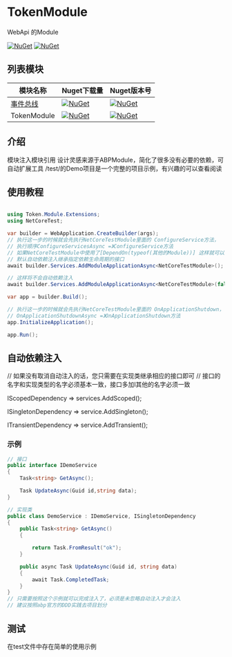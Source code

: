 # TokenModule
WebApi 的Module

[![NuGet](https://img.shields.io/nuget/dt/Token.Module.svg?label=NuGet&style=flat&logo=nuget)](https://www.nuget.org/packages/Token.Module/)
[![NuGet](https://img.shields.io/nuget/v/Token.Module.svg?label=NuGet&style=flat&logo=nuget)](https://www.nuget.org/packages/Token.Module/)

## 列表模块

| 模块名称                                   | Nuget下载量 | Nuget版本号 |  
|----------------------------------------|------------| ----------|
| [事件总线](./src/Token.EventBus/README.md) | [![NuGet](https://img.shields.io/nuget/dt/Token.EventBus.svg?label=NuGet&style=flat&logo=nuget)](https://www.nuget.org/packages/Token.EventBus/)|[![NuGet](https://img.shields.io/nuget/v/Token.EventBus.svg?label=NuGet&style=flat&logo=nuget)](https://www.nuget.org/packages/Token.EventBus/)|
| TokenModule                            | [![NuGet](https://img.shields.io/nuget/dt/Token.Module.svg?label=NuGet&style=flat&logo=nuget)](https://www.nuget.org/packages/Token.Module/)| [![NuGet](https://img.shields.io/nuget/v/Token.Module.svg?label=NuGet&style=flat&logo=nuget)](https://www.nuget.org/packages/Token.Module/)|

## 介绍
模块注入模块引用
设计灵感来源于ABPModule，简化了很多没有必要的依赖，可自动扩展工具
/test/的Demo项目是一个完整的项目示例，有兴趣的可以查看阅读

## 使用教程
```csharp

using Token.Module.Extensions;
using NetCoreTest;

var builder = WebApplication.CreateBuilder(args);
// 执行这一步的时候就会先执行NetCoreTestModule里面的 ConfigureService方法，
// 执行顺序ConfigureServicesAsync =》ConfigureService方法
// 如果NetCoreTestModule中使用了[DependOn(typeof(其他的Module))] 这样就可以按照传入顺序一并执行
// 默认自动依赖注入继承指定依赖生命周期的接口
await builder.Services.AddModuleApplicationAsync<NetCoreTestModule>();

// 这样将不会自动依赖注入
await builder.Services.AddModuleApplicationAsync<NetCoreTestModule>(false);

var app = builder.Build();

// 执行这一步的时候就会先执行NetCoreTestModule里面的 OnApplicationShutdown，
// OnApplicationShutdownAsync =》OnApplicationShutdown方法
app.InitializeApplication();

app.Run();
```

## 自动依赖注入

// 如果没有取消自动注入的话，您只需要在实现类继承相应的接口即可
// 接口的名字和实现类型的名字必须基本一致，接口多加I其他的名字必须一致

IScopedDependency => services.AddScoped();

ISingletonDependency => service.AddSingleton();

ITransientDependency => service.AddTransient();

### 示例
```csharp
// 接口
public interface IDemoService
{
    Task<string> GetAsync();

    Task UpdateAsync(Guid id,string data);
}

// 实现类
public class DemoService : IDemoService, ISingletonDependency
{
    public Task<string> GetAsync()
    {

        return Task.FromResult("ok");
    }

    public async Task UpdateAsync(Guid id, string data)
    {
        await Task.CompletedTask;
    }
}
// 只需要按照这个示例就可以完成注入了，必须是未忽略自动注入才会注入
// 建议按照abp官方的DDD实践去项目划分
```
## 测试
在test文件中存在简单的使用示例
